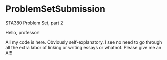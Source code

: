 # ProblemSetSubmission
STA380 Problem Set, part 2

Hello, professor!

All my code is here. Obviously self-explanatory. I see no need to go through all the extra labor of linking or writing essays or whatnot. Please give me an A!!!
